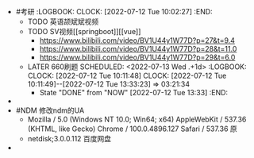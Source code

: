 - #考研
  :LOGBOOK:
  CLOCK: [2022-07-12 Tue 10:02:27]
  :END:
	- TODO 英语颉斌斌视频
	- TODO SV视频[[springboot]][[vue]]
		- https://www.bilibili.com/video/BV1U44y1W77D?p=27&t=9.4
		- https://www.bilibili.com/video/BV1U44y1W77D?p=28&t=11.0
		- https://www.bilibili.com/video/BV1U44y1W77D?p=29&t=6.0
	- LATER 660刷题
	  SCHEDULED: <2022-07-13 Wed .+1d>
	  :LOGBOOK:
	  CLOCK: [2022-07-12 Tue 10:11:48]
	  CLOCK: [2022-07-12 Tue 10:11:49]--[2022-07-12 Tue 13:33:23] =>  03:21:34
	  * State "DONE" from "NOW" [2022-07-12 Tue 13:33]
	  :END:
-
- #NDM 修改ndm的UA
	- Mozilla / 5.0 (Windows NT 10.0; Win64; x64) AppleWebKit / 537.36 (KHTML, like Gecko) Chrome / 100.0.4896.127 Safari / 537.36      原
	- netdisk;3.0.0.112    百度网盘
-